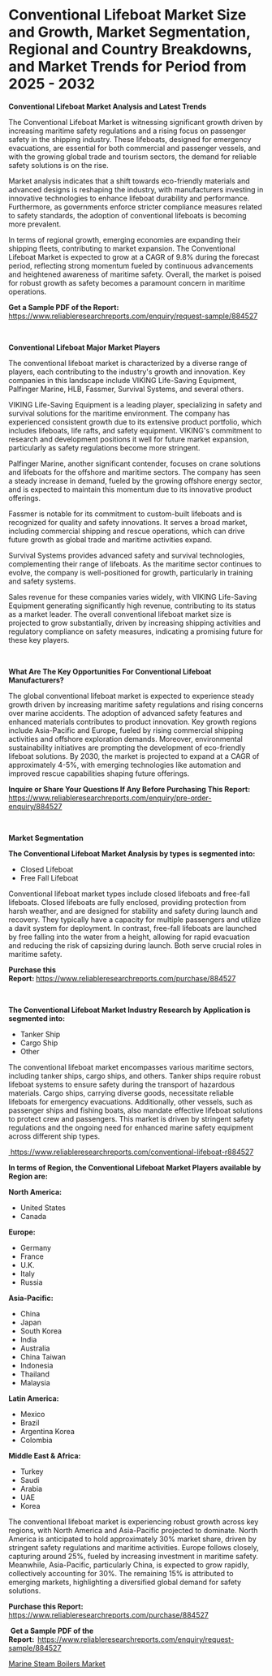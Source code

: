 <p><h1>Conventional Lifeboat Market Size and Growth, Market Segmentation, Regional and Country Breakdowns, and Market Trends for Period from 2025 -  2032</h1></p><p><strong>Conventional Lifeboat Market Analysis and Latest Trends</strong></p>
<p><p>The Conventional Lifeboat Market is witnessing significant growth driven by increasing maritime safety regulations and a rising focus on passenger safety in the shipping industry. These lifeboats, designed for emergency evacuations, are essential for both commercial and passenger vessels, and with the growing global trade and tourism sectors, the demand for reliable safety solutions is on the rise. </p><p>Market analysis indicates that a shift towards eco-friendly materials and advanced designs is reshaping the industry, with manufacturers investing in innovative technologies to enhance lifeboat durability and performance. Furthermore, as governments enforce stricter compliance measures related to safety standards, the adoption of conventional lifeboats is becoming more prevalent. </p><p>In terms of regional growth, emerging economies are expanding their shipping fleets, contributing to market expansion. The Conventional Lifeboat Market is expected to grow at a CAGR of 9.8% during the forecast period, reflecting strong momentum fueled by continuous advancements and heightened awareness of maritime safety. Overall, the market is poised for robust growth as safety becomes a paramount concern in maritime operations.</p></p>
<p><strong>Get a Sample PDF of the Report:&nbsp;</strong> <a href="https://www.reliableresearchreports.com/enquiry/request-sample/884527?utm_campaign=2745&utm_medium=2&utm_source=Github&utm_content=ia&utm_term=09042025&utm_id=conventional-lifeboat">https://www.reliableresearchreports.com/enquiry/request-sample/884527</a></p>
<p>&nbsp;</p>
<p><strong>Conventional Lifeboat Major Market Players</strong></p>
<p><p>The conventional lifeboat market is characterized by a diverse range of players, each contributing to the industry's growth and innovation. Key companies in this landscape include VIKING Life-Saving Equipment, Palfinger Marine, HLB, Fassmer, Survival Systems, and several others.</p><p>VIKING Life-Saving Equipment is a leading player, specializing in safety and survival solutions for the maritime environment. The company has experienced consistent growth due to its extensive product portfolio, which includes lifeboats, life rafts, and safety equipment. VIKING's commitment to research and development positions it well for future market expansion, particularly as safety regulations become more stringent.</p><p>Palfinger Marine, another significant contender, focuses on crane solutions and lifeboats for the offshore and maritime sectors. The company has seen a steady increase in demand, fueled by the growing offshore energy sector, and is expected to maintain this momentum due to its innovative product offerings.</p><p>Fassmer is notable for its commitment to custom-built lifeboats and is recognized for quality and safety innovations. It serves a broad market, including commercial shipping and rescue operations, which can drive future growth as global trade and maritime activities expand.</p><p>Survival Systems provides advanced safety and survival technologies, complementing their range of lifeboats. As the maritime sector continues to evolve, the company is well-positioned for growth, particularly in training and safety systems.</p><p>Sales revenue for these companies varies widely, with VIKING Life-Saving Equipment generating significantly high revenue, contributing to its status as a market leader. The overall conventional lifeboat market size is projected to grow substantially, driven by increasing shipping activities and regulatory compliance on safety measures, indicating a promising future for these key players.</p></p>
<p>&nbsp;</p>
<p><strong>What Are The Key Opportunities For Conventional Lifeboat Manufacturers?</strong></p>
<p><p>The global conventional lifeboat market is expected to experience steady growth driven by increasing maritime safety regulations and rising concerns over marine accidents. The adoption of advanced safety features and enhanced materials contributes to product innovation. Key growth regions include Asia-Pacific and Europe, fueled by rising commercial shipping activities and offshore exploration demands. Moreover, environmental sustainability initiatives are prompting the development of eco-friendly lifeboat solutions. By 2030, the market is projected to expand at a CAGR of approximately 4-5%, with emerging technologies like automation and improved rescue capabilities shaping future offerings.</p></p>
<p><strong>Inquire or Share Your Questions If Any Before Purchasing This Report:</strong> <a href="https://www.reliableresearchreports.com/enquiry/pre-order-enquiry/884527?utm_campaign=2745&utm_medium=2&utm_source=Github&utm_content=ia&utm_term=09042025&utm_id=conventional-lifeboat">https://www.reliableresearchreports.com/enquiry/pre-order-enquiry/884527</a></p>
<p>&nbsp;</p>
<p><strong>Market Segmentation</strong></p>
<p><strong>The Conventional Lifeboat Market Analysis by types is segmented into:</strong></p>
<p><ul><li>Closed Lifeboat</li><li>Free Fall Lifeboat</li></ul></p>
<p><p>Conventional lifeboat market types include closed lifeboats and free-fall lifeboats. Closed lifeboats are fully enclosed, providing protection from harsh weather, and are designed for stability and safety during launch and recovery. They typically have a capacity for multiple passengers and utilize a davit system for deployment. In contrast, free-fall lifeboats are launched by free falling into the water from a height, allowing for rapid evacuation and reducing the risk of capsizing during launch. Both serve crucial roles in maritime safety.</p></p>
<p><strong>Purchase this Report:&nbsp;</strong><a href="https://www.reliableresearchreports.com/purchase/884527?utm_campaign=2745&utm_medium=2&utm_source=Github&utm_content=ia&utm_term=09042025&utm_id=conventional-lifeboat">https://www.reliableresearchreports.com/purchase/884527</a></p>
<p>&nbsp;</p>
<p><strong>The Conventional Lifeboat Market Industry Research by Application is segmented into:</strong></p>
<p><ul><li>Tanker Ship</li><li>Cargo Ship</li><li>Other</li></ul></p>
<p><p>The conventional lifeboat market encompasses various maritime sectors, including tanker ships, cargo ships, and others. Tanker ships require robust lifeboat systems to ensure safety during the transport of hazardous materials. Cargo ships, carrying diverse goods, necessitate reliable lifeboats for emergency evacuations. Additionally, other vessels, such as passenger ships and fishing boats, also mandate effective lifeboat solutions to protect crew and passengers. This market is driven by stringent safety regulations and the ongoing need for enhanced marine safety equipment across different ship types.</p></p>
<p><a href="https://www.reliableresearchreports.com/conventional-lifeboat-r884527?utm_campaign=2745&utm_medium=2&utm_source=Github&utm_content=ia&utm_term=09042025&utm_id=conventional-lifeboat">&nbsp;https://www.reliableresearchreports.com/conventional-lifeboat-r884527</a></p>
<p><strong>In terms of Region, the Conventional Lifeboat Market Players available by Region are:</strong></p>
<p>
    <p> <strong> North America: </strong>
        <ul>
            <li>United States</li>
            <li>Canada</li>
        </ul>
        </p> 
    <p> <strong> Europe: </strong>
        <ul>
            <li>Germany</li>
            <li>France</li>
            <li>U.K.</li>
            <li>Italy</li>
            <li>Russia</li>
        </ul>
        </p> 
    <p> <strong> Asia-Pacific: </strong>
        <ul>
            <li>China</li>
            <li>Japan</li>
            <li>South Korea</li>
            <li>India</li>
            <li>Australia</li>
            <li>China Taiwan</li>
            <li>Indonesia</li>
            <li>Thailand</li>
            <li>Malaysia</li>
        </ul>
        </p> 
    <p> <strong> Latin America: </strong>
        <ul>
            <li>Mexico</li>
            <li>Brazil</li>
            <li>Argentina Korea</li>
            <li>Colombia</li>
        </ul>
        </p> 
    <p> <strong> Middle East & Africa: </strong>
        <ul>
            <li>Turkey</li>
            <li>Saudi</li>
            <li>Arabia</li>
            <li>UAE</li>
            <li>Korea</li>
        </ul>
    </p>
    </p>
<p><p>The conventional lifeboat market is experiencing robust growth across key regions, with North America and Asia-Pacific projected to dominate. North America is anticipated to hold approximately 30% market share, driven by stringent safety regulations and maritime activities. Europe follows closely, capturing around 25%, fueled by increasing investment in maritime safety. Meanwhile, Asia-Pacific, particularly China, is expected to grow rapidly, collectively accounting for 30%. The remaining 15% is attributed to emerging markets, highlighting a diversified global demand for safety solutions.</p></p>
<p><strong>Purchase this Report: </strong><a href="https://www.reliableresearchreports.com/purchase/884527?utm_campaign=2745&utm_medium=2&utm_source=Github&utm_content=ia&utm_term=09042025&utm_id=conventional-lifeboat">https://www.reliableresearchreports.com/purchase/884527</a></p>
<p>&nbsp;<strong>Get a Sample PDF of the Report:&nbsp;&nbsp;</strong><a href="https://www.reliableresearchreports.com/enquiry/request-sample/884527?utm_campaign=2745&utm_medium=2&utm_source=Github&utm_content=ia&utm_term=09042025&utm_id=conventional-lifeboat">https://www.reliableresearchreports.com/enquiry/request-sample/884527</a></p>
<p><strong></strong></p>
<p><p><a href="https://github.com/tumacaakesha78/Market-Research-Report-List-1/blob/main/marine-steam-boilers-market.md?utm_campaign=2745&utm_medium=2&utm_source=Github&utm_content=ia&utm_term=09042025&utm_id=conventional-lifeboat">Marine Steam Boilers Market</a></p></p>